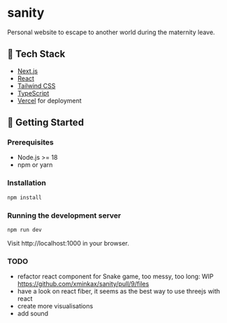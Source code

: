 # sanity

Personal website to escape to another world during the maternity leave.

## 🧪 Tech Stack

- [Next.js](https://nextjs.org/)
- [React](https://reactjs.org/)
- [Tailwind CSS](https://tailwindcss.com/)
- [TypeScript](https://www.typescriptlang.org/) 
- [Vercel](https://vercel.com/) for deployment

## 🚀 Getting Started

### Prerequisites

- Node.js >= 18
- npm or yarn

### Installation

```bash
npm install
```

### Running the development server

```bash
npm run dev
```
Visit http://localhost:1000 in your browser.

### TODO
- refactor react component for Snake game, too messy, too long: WIP https://github.com/xminkax/sanity/pull/9/files
- have a look on react fiber, it seems as the best way to use threejs with react
- create more visualisations 
- add sound
